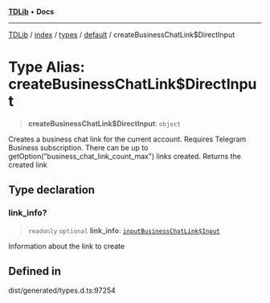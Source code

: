 [**TDLib**](../../../../../../README.md) • **Docs**

***

[TDLib](../../../../../../modules.md) / [index](../../../../../README.md) / [types](../../../README.md) / [default](../README.md) / createBusinessChatLink$DirectInput

# Type Alias: createBusinessChatLink$DirectInput

> **createBusinessChatLink$DirectInput**: `object`

Creates a business chat link for the current account. Requires Telegram Business subscription. There can be up to getOption("business_chat_link_count_max") links created. Returns the created link

## Type declaration

### link\_info?

> `readonly` `optional` **link\_info**: [`inputBusinessChatLink$Input`](inputBusinessChatLink$Input.md)

Information about the link to create

## Defined in

dist/generated/types.d.ts:97254
